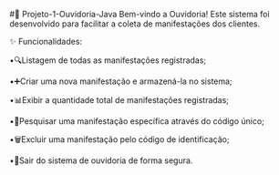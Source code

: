 #📢 Projeto-1-Ouvidoria-Java
Bem-vindo a Ouvidoria! Este sistema foi desenvolvido para facilitar a coleta de manifestações dos clientes.

✨ Funcionalidades:

•🔍Listagem de todas as manifestações registradas;

•➕Criar uma nova manifestação e armazená-la no sistema;

•📊Exibir a quantidade total de manifestações registradas;

•🔎Pesquisar uma manifestação específica através do código único;

•🗑️Excluir uma manifestação pelo código de identificação;

•🚪Sair do sistema de ouvidoria de forma segura.
